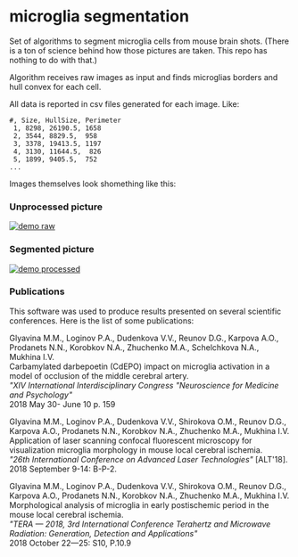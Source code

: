 # microglia segmentation

Set of algorithms to segment microglia cells from mouse brain shots. 
(There is a ton of science behind how those pictures are taken. This repo has nothing to do with that.) 

Algorithm receives raw images as input and finds microglias borders and hull convex for each cell. 

All data is reported in csv files generated for each image. 
Like:

```
#, Size, HullSize, Perimeter
 1, 8298, 26190.5, 1658
 2, 3544, 8829.5,  958
 3, 3378, 19413.5, 1197
 4, 3130, 11644.5,  826
 5, 1899, 9405.5,  752
...
```

Images themselves look shomething like this:

### Unprocessed picture
<a href="https://imgbb.com/"><img src="https://image.ibb.co/fJKDep/demo_raw.png" alt="demo raw" border="0" /></a>


### Segmented picture
<a href="https://imgbb.com/"><img src="https://image.ibb.co/jTFas9/demo_processed.png" alt="demo processed" border="0" /></a>


### Publications 

This software was used to produce results presented on several scientific conferences.
Here is the list of some publications:

Glyavina M.M., Loginov P.A., Dudenkova V.V., Reunov D.G., Karpova A.O., Prodanets N.N., Korobkov N.A., Zhuchenko M.A., Schelchkova N.A., Mukhina I.V.   
Carbamylated darbepoetin (CdEPO) impact on microglia activation in a model of occlusion of the middle cerebral artery.   
*"XIV International Interdisciplinary Congress &quot;Neuroscience for Medicine and Psychology"*  
2018 May 30- June 10 p. 159  
  
Glyavina M.M., Loginov P.A., Dudenkova V.V., Shirokova O.M., Reunov D.G., Karpova A.O., Prodanets N.N., Korobkov N.A., Zhuchenko M.A., Mukhina I.V.   
Application of laser scanning confocal fluorescent microscopy for visualization microglia morphology in mouse local cerebral ischemia.   
*"26th International Conference on Advanced Laser Technologies"* [ALT&#39;18].  
2018 September 9-14: B-P-2.
  
Glyavina M.M., Loginov P.A., Dudenkova V.V., Shirokova O.M., Reunov D.G., Karpova A.O., Prodanets N.N., Korobkov N.A., Zhuchenko M.A., Mukhina I.V.  
Morphological analysis of microglia in early postischemic period in the mouse local cerebral ischemia.  
*"TERA — 2018, 3rd International Conference Terahertz and Microwave Radiation: Generation, Detection and Applications"*  
2018 October 22—25: S10, P.10.9
